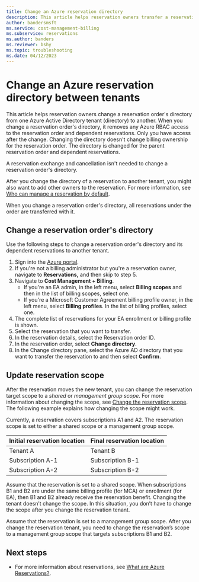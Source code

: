 ```yaml
---
title: Change an Azure reservation directory
description: This article helps reservation owners transfer a reservation order from one Azure Active Directory tenant (directory) to another.
author: bandersmsft
ms.service: cost-management-billing
ms.subservice: reservations
ms.author: banders
ms.reviewer: bshy
ms.topic: troubleshooting
ms.date: 04/12/2023
---
```


# Change an Azure reservation directory between tenants

This article helps reservation owners change a reservation order's directory from one Azure Active Directory tenant (directory) to another. When you change a reservation order's directory, it removes any Azure RBAC access to the reservation order and dependent reservations. Only you have access after the change. Changing the directory doesn't change billing ownership for the reservation order. The directory is changed for the parent reservation order and dependent reservations.

A reservation exchange and cancellation isn't needed to change a reservation order's directory.

After you change the directory of a reservation to another tenant, you might also want to add other owners to the reservation. For more information, see [Who can manage a reservation by default](view-reservations.md#who-can-manage-a-reservation-by-default).

When you change a reservation order's directory, all reservations under the order are transferred with it.

## Change a reservation order's directory

Use the following steps to change a reservation order's directory and its dependent reservations to another tenant.

1. Sign into the [Azure portal](https://portal.azure.com).
1. If you're not a billing administrator but you're a reservation owner, navigate to **Reservations,** and then skip to step 5.
1. Navigate to **Cost Management + Billing**.
    - If you're an EA admin, in the left menu, select **Billing scopes** and then in the list of billing scopes, select one.
    - If you're a Microsoft Customer Agreement billing profile owner, in the left menu, select **Billing profiles**. In the list of billing profiles, select one.
1. The complete list of reservations for your EA enrollment or billing profile is shown.
1. Select the reservation that you want to transfer.
1. In the reservation details, select the Reservation order ID.
1. In the reservation order, select **Change directory**.
1. In the Change directory pane, select the Azure AD directory that you want to transfer the reservation to and then select **Confirm**.

## Update reservation scope

After the reservation moves the new tenant, you can change the reservation target scope to a *shared* or *management group scope*. For more information about changing the scope, see [Change the reservation scope](manage-reserved-vm-instance.md#change-the-reservation-scope). The following example explains how changing the scope might work.

Currently, a reservation covers subscriptions A1 and A2. The reservation scope is set to either a shared scope or a management group scope.

| Initial reservation location | Final reservation location |
| --- | ---|
| Tenant A | Tenant B |
| Subscription A-1 | Subscription B-1 |
| Subscription A-2 | Subscription B-2 |

Assume that the reservation is set to a shared scope. When subscriptions B1 and B2 are under the same billing profile (for MCA) or enrollment (for EA), then B1 and B2 already receive the reservation benefit. Changing the tenant doesn’t change the scope. In this situation, you don’t have to change the scope after you change the reservation tenant.

Assume that the reservation is set to a management group scope. After you change the reservation tenant, you need to change the reservation’s scope to a management group scope that targets subscriptions B1 and B2.

## Next steps

- For more information about reservations, see [What are Azure Reservations?](save-compute-costs-reservations.md).